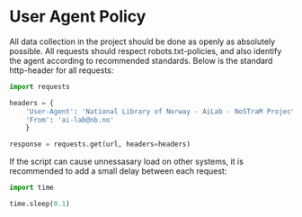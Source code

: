 # User Agent Policy
All data collection in the project should be done as openly as absolutely possible. All requests should respect robots.txt-policies, and also identify the agent according to recommended standards. Below is the standard http-header for all requests:

```python
import requests

headers = {
    'User-Agent': 'National Library of Norway - AiLab - NoSTraM Project - User Agent v 1.0',
    'From': 'ai-lab@nb.no' 
    }

response = requests.get(url, headers=headers)
```

If the script can cause unnessasary load on other systems, it is recommended to add a small delay between each request:

```python
import time

time.sleep(0.1) 
````

